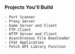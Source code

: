 

### Projects You'll Build
    - Port Scanner
    - Proxy Server
    - Game Server and Client
    - FTP Client
    - HTTP Server and Client
    - Asynchronous File Downloader
    - Chat Application
    - Fetch API Library Function